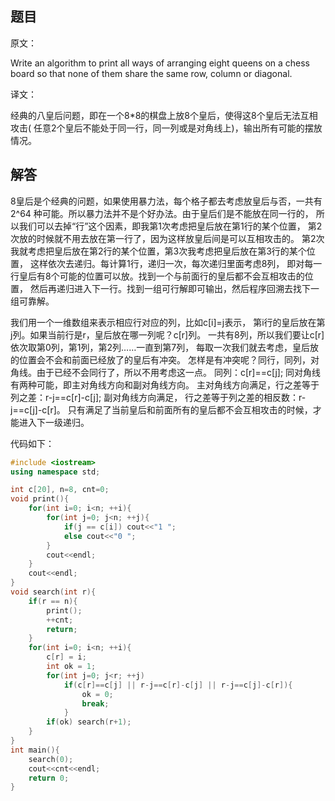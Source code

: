 ## 题目

原文：

Write an algorithm to print all ways of arranging eight queens on a chess board so that none of them share the same row, column or diagonal.

译文：

经典的八皇后问题，即在一个8*8的棋盘上放8个皇后，使得这8个皇后无法互相攻击( 任意2个皇后不能处于同一行，同一列或是对角线上)，输出所有可能的摆放情况。

## 解答

8皇后是个经典的问题，如果使用暴力法，每个格子都去考虑放皇后与否，一共有2^64 种可能。所以暴力法并不是个好办法。由于皇后们是不能放在同一行的， 所以我们可以去掉“行”这个因素，即我第1次考虑把皇后放在第1行的某个位置， 第2次放的时候就不用去放在第一行了，因为这样放皇后间是可以互相攻击的。 第2次我就考虑把皇后放在第2行的某个位置，第3次我考虑把皇后放在第3行的某个位置， 这样依次去递归。每计算1行，递归一次，每次递归里面考虑8列， 即对每一行皇后有8个可能的位置可以放。找到一个与前面行的皇后都不会互相攻击的位置， 然后再递归进入下一行。找到一组可行解即可输出，然后程序回溯去找下一组可靠解。

我们用一个一维数组来表示相应行对应的列，比如c[i]=j表示， 第i行的皇后放在第j列。如果当前行是r，皇后放在哪一列呢？c[r]列。 一共有8列，所以我们要让c[r]依次取第0列，第1列，第2列……一直到第7列， 每取一次我们就去考虑，皇后放的位置会不会和前面已经放了的皇后有冲突。 怎样是有冲突呢？同行，同列，对角线。由于已经不会同行了，所以不用考虑这一点。 同列：c[r]==c[j]; 同对角线有两种可能，即主对角线方向和副对角线方向。 主对角线方向满足，行之差等于列之差：r-j==c[r]-c[j]; 副对角线方向满足， 行之差等于列之差的相反数：r-j==c[j]-c[r]。 只有满足了当前皇后和前面所有的皇后都不会互相攻击的时候，才能进入下一级递归。

代码如下：

```cpp
#include <iostream>
using namespace std;

int c[20], n=8, cnt=0;
void print(){
    for(int i=0; i<n; ++i){
        for(int j=0; j<n; ++j){
            if(j == c[i]) cout<<"1 ";
            else cout<<"0 ";
        }
        cout<<endl;
    }
    cout<<endl;
}
void search(int r){
    if(r == n){
        print();
        ++cnt;
        return;
    }
    for(int i=0; i<n; ++i){
        c[r] = i;
        int ok = 1;
        for(int j=0; j<r; ++j)
            if(c[r]==c[j] || r-j==c[r]-c[j] || r-j==c[j]-c[r]){
                ok = 0;
                break;
            }
        if(ok) search(r+1);
    }
}
int main(){
    search(0);
    cout<<cnt<<endl;
    return 0;
}

```

